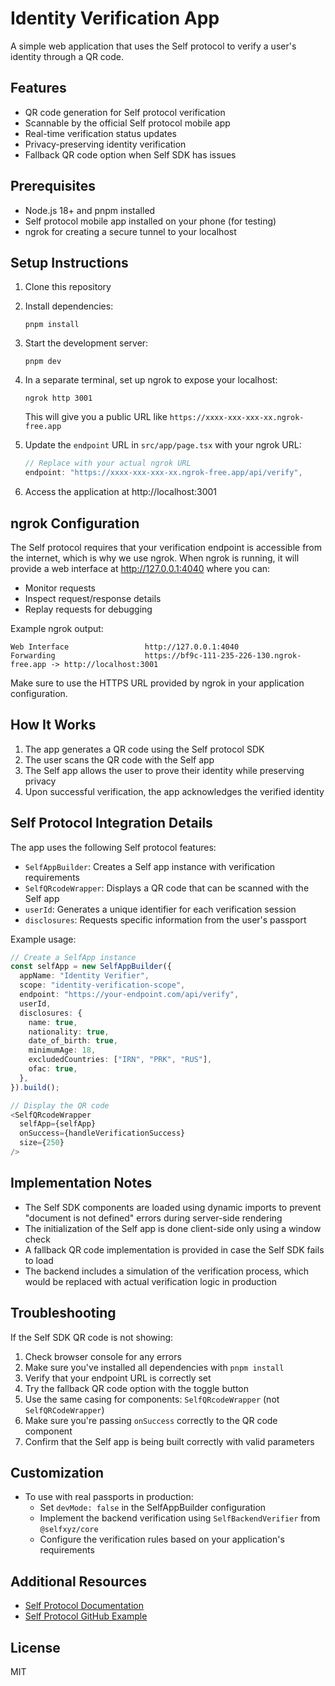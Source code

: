 # Identity Verification App

A simple web application that uses the Self protocol to verify a user's identity through a QR code.

## Features

- QR code generation for Self protocol verification
- Scannable by the official Self protocol mobile app
- Real-time verification status updates
- Privacy-preserving identity verification
- Fallback QR code option when Self SDK has issues

## Prerequisites

- Node.js 18+ and pnpm installed
- Self protocol mobile app installed on your phone (for testing)
- ngrok for creating a secure tunnel to your localhost

## Setup Instructions

1. Clone this repository
2. Install dependencies:
   ```
   pnpm install
   ```
3. Start the development server:
   ```
   pnpm dev
   ```
4. In a separate terminal, set up ngrok to expose your localhost:
   ```
   ngrok http 3001
   ```
   This will give you a public URL like `https://xxxx-xxx-xxx-xx.ngrok-free.app`

5. Update the `endpoint` URL in `src/app/page.tsx` with your ngrok URL:
   ```typescript
   // Replace with your actual ngrok URL
   endpoint: "https://xxxx-xxx-xxx-xx.ngrok-free.app/api/verify",
   ```

6. Access the application at http://localhost:3001

## ngrok Configuration

The Self protocol requires that your verification endpoint is accessible from the internet, which is why we use ngrok. When ngrok is running, it will provide a web interface at http://127.0.0.1:4040 where you can:

- Monitor requests
- Inspect request/response details
- Replay requests for debugging

Example ngrok output:
```
Web Interface                 http://127.0.0.1:4040
Forwarding                    https://bf9c-111-235-226-130.ngrok-free.app -> http://localhost:3001
```

Make sure to use the HTTPS URL provided by ngrok in your application configuration.

## How It Works

1. The app generates a QR code using the Self protocol SDK
2. The user scans the QR code with the Self app
3. The Self app allows the user to prove their identity while preserving privacy
4. Upon successful verification, the app acknowledges the verified identity

## Self Protocol Integration Details

The app uses the following Self protocol features:
- `SelfAppBuilder`: Creates a Self app instance with verification requirements
- `SelfQRcodeWrapper`: Displays a QR code that can be scanned with the Self app
- `userId`: Generates a unique identifier for each verification session
- `disclosures`: Requests specific information from the user's passport

Example usage:
```typescript
// Create a SelfApp instance
const selfApp = new SelfAppBuilder({
  appName: "Identity Verifier",
  scope: "identity-verification-scope",
  endpoint: "https://your-endpoint.com/api/verify",
  userId,
  disclosures: { 
    name: true,
    nationality: true,
    date_of_birth: true,
    minimumAge: 18,
    excludedCountries: ["IRN", "PRK", "RUS"],
    ofac: true,
  },
}).build();

// Display the QR code
<SelfQRcodeWrapper
  selfApp={selfApp}
  onSuccess={handleVerificationSuccess}
  size={250}
/>
```

## Implementation Notes

- The Self SDK components are loaded using dynamic imports to prevent "document is not defined" errors during server-side rendering
- The initialization of the Self app is done client-side only using a window check
- A fallback QR code implementation is provided in case the Self SDK fails to load
- The backend includes a simulation of the verification process, which would be replaced with actual verification logic in production

## Troubleshooting

If the Self SDK QR code is not showing:

1. Check browser console for any errors
2. Make sure you've installed all dependencies with `pnpm install`
3. Verify that your endpoint URL is correctly set
4. Try the fallback QR code option with the toggle button
5. Use the same casing for components: `SelfQRcodeWrapper` (not `SelfQRCodeWrapper`)
6. Make sure you're passing `onSuccess` correctly to the QR code component
7. Confirm that the Self app is being built correctly with valid parameters

## Customization

- To use with real passports in production:
  - Set `devMode: false` in the SelfAppBuilder configuration
  - Implement the backend verification using `SelfBackendVerifier` from `@selfxyz/core`
  - Configure the verification rules based on your application's requirements

## Additional Resources

- [Self Protocol Documentation](https://docs.self.xyz/)
- [Self Protocol GitHub Example](https://github.com/selfxyz/happy-birthday)

## License

MIT
